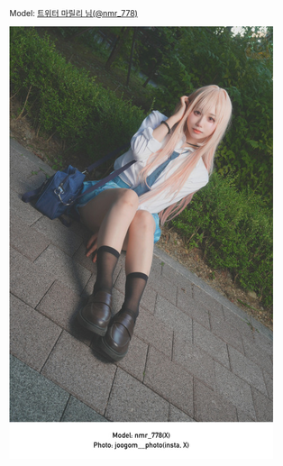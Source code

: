 ﻿---
dddd: 2024.09.07 GXG 토
nickname: 마릴리
sns_type: x
sns_id: nmr_778
---

<a name="nmr_778"></a>
Model: <a href="https://x.com/nmr_778" target="_blank">트위터 마릴리 님(@nmr_778)</a>

![주곰님.jpg](/assets/img/2024/09-07/마릴리/주곰님.jpg)